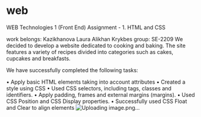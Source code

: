 # web
WEB Technologies 1 (Front End)
Assignment - 1. HTML and CSS

work belongs: 
Kazikhanova Laura
Alikhan Krykbes
 group: SE-2209
 We decided to develop a website dedicated to cooking and baking. The site features a variety of recipes divided into categories such as cakes, cupcakes and breakfasts.


We have successfully completed the following tasks:

•	Apply basic HTML elements taking into account attributes
•	Created a style using CSS
•	Used CSS selectors, including tags, classes and identifiers.
•	Apply padding, frames and external margins (margins).
•	Used CSS Position and CSS Display properties.
•	Successfully used CSS Float and Clear to align elements
![Uploading image.png…]()

